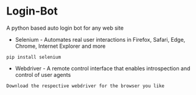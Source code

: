 # Login-Bot
A python based auto login bot for any web site
- Selenium - Automates real user interactions in Firefox, Safari, Edge, Chrome, Internet Explorer and more
```terminal
pip install selenium
```
- Webdriver - A remote control interface that enables introspection and control of user agents
```
Download the respective webdriver for the browser you like
```

